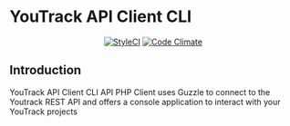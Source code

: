 # YouTrack API Client CLI

<p align="center">
<a href="https://styleci.io/repos/94121269"><img src="https://styleci.io/repos/91037527/shield" alt="StyleCI"></a>
<a href="https://codeclimate.com/github/LiamNorman/youtrack-api-client-cli"><img src="https://img.shields.io/codeclimate/github/cybercog/youtrack-rest-php.svg?style=flat-square" alt="Code Climate"></a>
</p>

## Introduction

YouTrack API Client CLI API PHP Client uses Guzzle to connect to the Youtrack REST API and offers a console application
to interact with your YouTrack projects
 